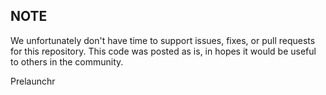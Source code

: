 ## NOTE

We unfortunately don't have time to support issues, fixes, or pull requests for this repository. This code was posted as is, in hopes it would be useful to others in the community. 

Prelaunchr

